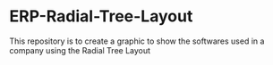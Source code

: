 # ERP-Radial-Tree-Layout
This repository is to create a graphic to show the softwares used in a company using the Radial Tree Layout
